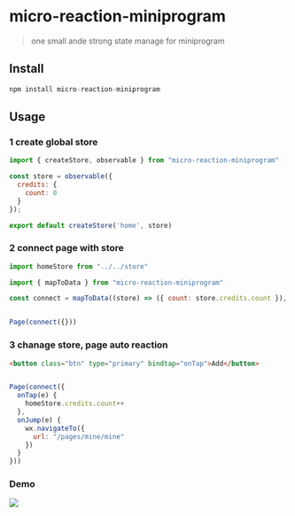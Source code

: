 # micro-reaction-miniprogram

> one small ande strong state manage for miniprogram

## Install

```js
npm install micro-reaction-miniprogram
```

## Usage

### 1 create global store

```js
import { createStore, observable } from "micro-reaction-miniprogram"

const store = observable({
  credits: {
    count: 0
  }
});

export default createStore('home', store)
```

### 2 connect page with store

```js
import homeStore from "../../store"

import { mapToData } from "micro-reaction-miniprogram"

const connect = mapToData((store) => ({ count: store.credits.count }), 'home')


Page(connect({}))
```

### 3 chanage store, page auto reaction

```html
<button class="btn" type="primary" bindtap="onTap">Add</button>
```

```js

Page(connect({
  onTap(e) {
    homeStore.credits.count++
  },
  onJump(e) {
    wx.navigateTo({
      url: "/pages/mine/mine"
    })
  }
}))
```

### Demo

![](https://si.geilicdn.com/img-7a950000016eaab33ee30a211587-unadjust_368_616.gif)

